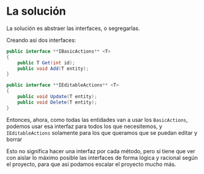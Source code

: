# La solución

La solución es abstraer las interfaces, o segregarlas.

Creando así dos interfaces:

```csharp
public interface **IBasicActions** <T>
{
    public T Get(int id);
    public void Add(T entity);
}
```

```csharp
public interface **IEditableActions** <T>
{
    public void Update(T entity);
    public void Delete(T entity);
}
```

Entonces, ahora, como todas las entidades van a usar los `BasicActions`, podemos usar esa interfaz para todos los que necesitemos, y `IEditableActions` solamente para los que queramos que se puedan editar y borrar

Esto no significa hacer una interfaz por cada método, pero sí tiene que ver con aislar lo máximo posible las interfaces de forma lógica y racional según el proyecto, para que así podamos escalar el proyecto mucho más.